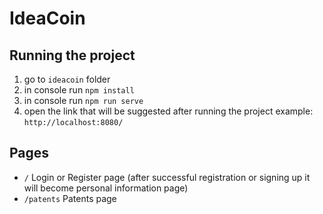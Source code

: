 # IdeaCoin

## Running the project
1. go to `ideacoin` folder
2. in console run `npm install`
3. in console run `npm run serve`
4. open the link that will be suggested after running the project
example: `http://localhost:8080/`

## Pages
- `/` Login or Register page (after successful registration or signing up it will become personal information page)
- `/patents` Patents page
